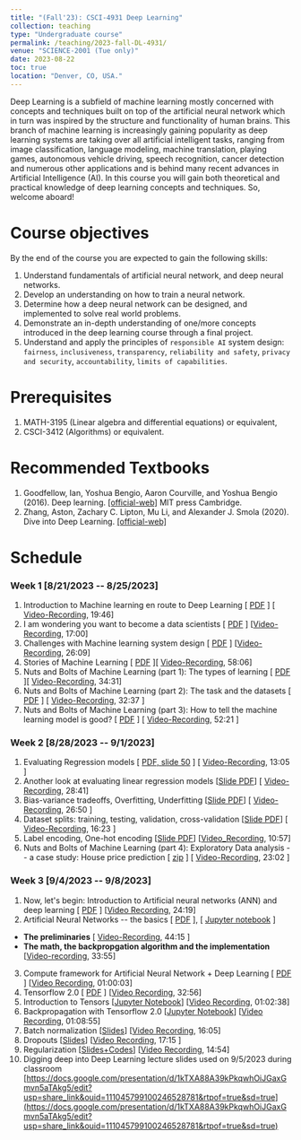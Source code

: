 ```yaml
---
title: "(Fall'23): CSCI-4931 Deep Learning"
collection: teaching
type: "Undergraduate course"
permalink: /teaching/2023-fall-DL-4931/
venue: "SCIENCE-2001 (Tue only)"
date: 2023-08-22
toc: true
location: "Denver, CO, USA."
---
```


Deep Learning is a subfield of machine learning mostly concerned with concepts and techniques built on top of the artificial neural network which in turn was inspired by the structure and functionality of human brains. This branch of machine learning is increasingly gaining popularity as deep learning systems are taking over all artificial intelligent tasks, ranging from image classification, language modeling, machine translation, playing games, autonomous vehicle driving, speech recognition, cancer detection and numerous other applications and is behind many recent advances in Artificial Intelligence (AI). In this course you will gain both theoretical and practical knowledge of deep learning concepts and techniques. So, welcome aboard!

Course objectives
======

By the end of the course you are expected to gain the following skills:

1. Understand fundamentals of artificial neural network, and deep neural networks.
2. Develop an understanding on how to train a neural network.
3. Determine how a deep neural network can be designed, and implemented to solve real world problems.
4. Demonstrate an in-depth understanding of one/more concepts introduced in the deep learning course through a final project.
5. Understand and apply the principles of `responsible AI` system design: `fairness`, `inclusiveness`, `transparency`, `reliability and safety`, `privacy and security`, `accountability`, `limits of capabilities`. 

Prerequisites
======
1. MATH-3195 (Linear algebra and differential equations) or equivalent,
2. CSCI-3412 (Algorithms) or equivalent.


Recommended Textbooks
======
1. Goodfellow, Ian, Yoshua Bengio, Aaron Courville, and Yoshua Bengio (2016). Deep learning. [[official-web]](https://www.deeplearningbook.org) MIT press Cambridge.
2. Zhang, Aston, Zachary C. Lipton, Mu Li, and Alexander J. Smola (2020). Dive into Deep Learning. [[official-web]](https://d2l.ai)


Schedule
=======

### Week 1 [8/21/2023 -- 8/25/2023]

1. Introduction to Machine learning en route to Deep Learning [ [PDF](https://drive.google.com/file/d/1RC6g02WZ3gRR7UQWCszvzb88lWnAaFwW/view?usp=sharing) ] [ [Video-Recording](https://www.youtube.com/embed/QtnHxdbyEaY), 19:46]
2. I am wondering you want to become a data scientists [ [PDF](https://drive.google.com/file/d/10iewOPs-h2RTc2jWE6td7YskS1c8R78b/view?usp=sharing) ] [[Video-Recording](https://www.youtube.com/embed/idrDEFmPXK0), 17:00]
3. Challenges with Machine learning system design [ [PDF](https://drive.google.com/file/d/1WGebquYdDYAyOdjSXUWY-4W85Z1mGK4y/view?usp=sharing) ] [[Video-Recording](https://www.youtube.com/embed/p3UNRIPqErc), 26:09]
4. Stories of Machine Learning [ [PDF](https://drive.google.com/file/d/1hmJGuudyeFYJCK5BdrZ5n6vZB-fwtEaS/view?usp=sharing) ][ [Video-Recording](https://www.youtube.com/embed/siFfdkWFgjU), 58:06]
5. Nuts and Bolts of Machine Learning (part 1): The types of learning [ [PDF](https://drive.google.com/file/d/1ne3ZzCALsopIoqquZlDKCx3rMTFC5YZH/view?usp=sharing) ][ [Video-Recording](https://www.youtube.com/embed/60YHGGCYsmE), 34:31]
6. Nuts and Bolts of Machine Learning (part 2): The task and the datasets [ [PDF](https://drive.google.com/file/d/1uLh8qhI__lRUqPycxIlkXWnIBj9hKepA/view?usp=sharing) ] [ [Video-Recording](https://www.youtube.com/embed/KLFVNsm6n_Y), 32:37 ]
7. Nuts and Bolts of Machine Learning (part 3): How to tell the machine learning model is good? [ [PDF](https://drive.google.com/file/d/1sRvP-P-N6Jh9SpQlzjzQJCUGkKGKChLy/view?usp=sharing) ] [ [Video-Recording](https://www.youtube.com/embed/3Vo0zOzPOrU), 52:21 ]



### Week 2 [8/28/2023 -- 9/1/2023]

1. Evaluating Regression models [ [PDF, slide 50](https://drive.google.com/file/d/1c9ltnSfpLFcy0Z--9-7WSGSQTdUh-7_T/view?usp=sharing) ] [ [Video-Recording](https://www.youtube.com/embed/ZTR7kZIyWMQ), 13:05 ]
2. Another look at evaluating linear regression models [[Slide PDF](https://drive.google.com/file/d/1u95L4vS1IaYd5HimPbcz0AAqxgyOvTtZ/view?usp=sharing)] [ [Video-Recording](https://www.youtube.com/embed/qHwlI7SjT3E), 28:41]
3.   Bias-variance tradeoffs, Overfitting, Underfitting [[Slide PDF](https://drive.google.com/file/d/1GokwAHWXj6v2e0p5Su8Gljxt38zWihyB/view?usp=sharing)] [ [Video-Recording](https://www.youtube.com/embed/8r8VBn38ni0), 26:50 ]
4.   Dataset splits: training, testing, validation, cross-validation [[Slide PDF](https://drive.google.com/file/d/1tOGMnABR-UCb1rZh2p_5kZkSOb8lNdEa/view?usp=sharing)] [ [Video-Recording](https://www.youtube.com/embed/9eLhfS4l10Y), 16:23 ]
5.   Label encoding, One-hot encoding [[Slide PDF](https://drive.google.com/file/d/1mVp16jEwk63XV3IC3bIzsYSeP3iMKq24/view?usp=sharing)] [[Video_Recording](https://www.youtube.com/embed/_by_OBNwIrM), 10:57]
6.  Nuts and Bolts of Machine Learning (part 4): Exploratory Data analysis -- a case study: House price prediction [ [zip](https://drive.google.com/file/d/1dyWqkDjLIzfNYbj0aNnB27i1lm_T-OV-/view?usp=sharing) ] [ [Video-Recording](https://www.youtube.com/embed/IaXMMjtRJ2w), 23:02 ]


### Week 3 [9/4/2023 -- 9/8/2023]
1. Now, let's begin: Introduction to Artificial neural networks (ANN) and deep learning [ [PDF](https://drive.google.com/file/d/16y4bsq2gDXxjnUNhvNae2g1QJa1CLdg8/view?usp=share_link) ] [[Video Recording](https://www.youtube.com/watch?v=f0SB_HTXwEg), 24:19]
2. Artificial Neural Networks -- the basics [ [PDF](https://drive.google.com/file/d/1jSd32WAioE_2weh5QAYyh3fS2_WTi1y4/view?usp=share_link) ], [ [Jupyter notebook](https://drive.google.com/file/d/1XZKvfl8mGvp3Qwgb3rKxB645X4QahpDI/view?usp=share_link) ]
  - **The preliminaries**  [ [Video-Recording](https://www.youtube.com/watch?v=Qug_GqygddQ), 44:15 ]
  - **The math, the backpropgation algorithm and the  implementation** [[Video-recording](https://www.youtube.com/watch?v=lx7Ki3jmr4Q), 33:55]  
3. Compute framework for Artificial Neural Network +  Deep Learning [ [PDF](https://drive.google.com/file/d/1dNeKW6gypujb6sHwh_euCQNauCYScJlB/view?usp=share_link) ] [[Video Recording](https://www.youtube.com/watch?v=Ty6TZvjsY64&list=PL7m-wYNnNtAKDaOxO4x15oaUC37Cxszf8&index=46), 01:00:03]
4. Tensorflow 2.0 [ [PDF](https://drive.google.com/file/d/1VZzsghJmfeq4iEafmvblulkNzOSpc3ai/view?usp=share_link) ] [[Video Recording](https://www.youtube.com/watch?v=OfB6ukxitAA&list=PL7m-wYNnNtAKDaOxO4x15oaUC37Cxszf8&index=47), 32:56]
5. Introduction to Tensors [[Jupyter Notebook](https://drive.google.com/file/d/1QCgKF6Rauvndj28rZK7LfZ1he4XmLuKO/view?usp=share_link)] [[Video Recording](https://www.youtube.com/watch?v=dmeMfXjIScY&list=PL7m-wYNnNtAKDaOxO4x15oaUC37Cxszf8&index=48), 01:02:38]
6. Backpropagation with Tensorflow 2.0 [[Jupyter Notebook](https://drive.google.com/file/d/1u70RWuaavcfFyTe4viA22MxOjo5G2xVD/view?usp=share_link)] [[Video Recording](https://www.youtube.com/watch?v=AOlUH2Bq5_A&list=PL7m-wYNnNtAKDaOxO4x15oaUC37Cxszf8&index=49), 01:08:55]
7. Batch normalization [[Slides](https://docs.google.com/presentation/d/1-0UGdfVls_9G4PLibbwfwrvpzE5CyAf-/edit?usp=share_link&ouid=111045799100246528781&rtpof=true&sd=true)] [[Video Recording](https://youtu.be/99zfd_M7plI), 16:05]
8. Dropouts [[Slides](https://docs.google.com/presentation/d/1IbfdhwmKRoS8vklfW_ay8emEgXGkidXc/edit?usp=share_link&ouid=111045799100246528781&rtpof=true&sd=true)] [[Video Recording](https://youtu.be/LQlKpt2HVQo), 17:15 ]
9. Regularization [[Slides+Codes](https://drive.google.com/file/d/1inoqvV75-l5_Tc3Ar5dBf5SCigqAF8WR/view?usp=share_link)] [[Video Recording](https://youtu.be/hwj2OXIXqVo), 14:54] 
10. Digging deep into Deep Learning lecture slides used on 9/5/2023 during classroom [https://docs.google.com/presentation/d/1kTXA88A39kPkqwhOiJGaxGmvn5aTAkg5/edit?usp=share_link&ouid=111045799100246528781&rtpof=true&sd=true](https://docs.google.com/presentation/d/1kTXA88A39kPkqwhOiJGaxGmvn5aTAkg5/edit?usp=share_link&ouid=111045799100246528781&rtpof=true&sd=true)


<!-- ### Week 4 [02/07/2023]

*Total watch hour: x hours y minutes and z seconds*

1. Introduction to Convolution Neural Network [ [ Notebooks ](https://drive.google.com/file/d/1APG4TUypJCxuls7oL3n2YGHoDxSv4Q4d/view?usp=share_link)][[Video Recording](https://www.youtube.com/watch?v=C2Z7RmSqk0M&list=PL7m-wYNnNtAKDaOxO4x15oaUC37Cxszf8&index=50), 30:52]
2. Convolution Operation, 1x1 conv, implementation aspects [[Notebooks](https://drive.google.com/file/d/1uWXoudZ8XgULqqZAICbCTBTNoYfXV90R/view?usp=share_link)] [[Video Recording](https://www.youtube.com/watch?v=J09FiVy3RSg&list=PL7m-wYNnNtAKDaOxO4x15oaUC37Cxszf8&index=51), 01:27:10]
3. The pooling layer [[Notebook](https://drive.google.com/file/d/1Ti7OT-z3d7gRSkVeLhZbePq8DE3xh5Wk/view?usp=share_link)] [[Video Recording](https://www.youtube.com/watch?v=kjUVQhGwCpM&list=PL7m-wYNnNtAKDaOxO4x15oaUC37Cxszf8&index=52), 11:11]
4. Flattened layer and fully connected layer [[Notebooks](https://drive.google.com/file/d/1nQ_F0Rgb_ny0LgAZaFIagQdIeqR7bYdf/view?usp=share_link)] [[Video Recording](https://www.youtube.com/watch?v=EYRCKRVe6wg&list=PL7m-wYNnNtAKDaOxO4x15oaUC37Cxszf8&index=53), 14:08]
5. Few examples [[Notebooks](https://drive.google.com/file/d/1a4gGFLP5eP6Rt_TIdvdgBVsvVSDrrVmd/view?usp=share_link)] [[Video Recording](https://www.youtube.com/watch?v=ctJhsCtA2d0&list=PL7m-wYNnNtAKDaOxO4x15oaUC37Cxszf8&index=54), 14:16]
6. Epilog + comment on weight sharing property [[Notebooks](https://drive.google.com/file/d/1sTBgK9dzFizDn6dJNHE5hQadke0evxGp/view?usp=share_link)] [[Video Recording](https://www.youtube.com/watch?v=rjwEVbtPjeQ&list=PL7m-wYNnNtAKDaOxO4x15oaUC37Cxszf8&index=55), 09:02]

 -->


<!-- ### Week 5 [02/14/2023]

*Total watch hour: x hours y minutes and z seconds*

1. Introduction to Recurrent Neural Networks  [[Notebooks](https://drive.google.com/file/d/1tHkC9mtoX3W6_2EqxOBRS_ddKe5NNViI/view?usp=share_link)] [[Video Recording](https://www.youtube.com/watch?v=QfyzbrSNTKE&list=PL7m-wYNnNtAKDaOxO4x15oaUC37Cxszf8&index=56), 38:20]
2.  Basic language modeling with Recurrent Neural Networks [[Notebooks](https://drive.google.com/file/d/1FLHAKLo96tkQ5OdM15CbK1DWAkWCUAXD/view?usp=share_link)] [[Video Recording](https://www.youtube.com/watch?v=ZWTT8AJIPGs&list=PL7m-wYNnNtAKDaOxO4x15oaUC37Cxszf8&index=57), 29:15]
3.  Vanilla architecture of RNN [[Notebooks](https://drive.google.com/file/d/1FLHAKLo96tkQ5OdM15CbK1DWAkWCUAXD/view?usp=share_link)] [[Video Recording](https://www.youtube.com/watch?v=JZG7Ho9wva0&list=PL7m-wYNnNtAKDaOxO4x15oaUC37Cxszf8&index=58), 58:49]
4.  Long short term memory (LSTM) architecture of RNN [[Notebooks](https://drive.google.com/file/d/1vbz8819nFqJDEIQW-Nc3aSclcalXxSbS/view?usp=share_link)] [[Video Recording](https://www.youtube.com/watch?v=lJRLhCeh0Xk&list=PL7m-wYNnNtAKDaOxO4x15oaUC37Cxszf8&index=59), 44:17]
5. Gated Recurrent Unit (GRU) -- to be posted.
 -->


<!-- ### Week 6 [02/21/2023]

*Total watch hour: x hours y minutes and z seconds*
* Review of posted contents.
 -->


<!-- ### Week 7 [02/28/2023]

*Total watch hour: x hours y minutes and z seconds*
* Review for midterm
 -->


<!-- ### Week 8 [03/07/2023]

1. Reserved for ``midterm``
2. Tensorflow 2.0 with Tensorboard  [ [Getting started guide](https://www.tensorflow.org/tensorboard/get_started) ] [ [Deep Dive Into Tensorboard](https://neptune.ai/blog/tensorboard-tutorial) ] [ [Talk](https://youtu.be/OI4cskHUslQ) ]
3. CNN architectures -- [ [Lecture slide](https://docs.google.com/presentation/d/1Tc78glYI82G-wDGu6xp4D1CncQ5MX1ZE/edit?usp=sharing&ouid=111045799100246528781&rtpof=true&sd=true) ] [ [Video Lecture](https://youtu.be/6ScwOxfbQME)]
4. ImageNet -- what is it, and where is it going? [[Lecture slides](https://drive.google.com/file/d/1zADIzfw7bVV8b69SNvWkEm2T1xLV92vn/view?usp=sharing)] [[Video Lecture by Dr. Fei Fei Li](https://youtu.be/jYvBmJo7qjc)] 
5. What are ResNets? **This is a 2 -part lecture: First a talk by Kaiming He, the inventor of ResNet , Second, my lecture to recap ResNet**
    * A talk by Kaiming He at CVPR 2016 conference on "Deep Residual Learning for Image Recognition" [[Lecture slides](https://drive.google.com/file/d/1X8fUcw2JeslsV6kOwxBLjbZOQyKPOo4_/view?usp=sharing)] [[Video Lecture](https://youtu.be/C6tLw-rPQ2o)]
    * My talk to recap ResNet [[Lecture slides](https://docs.google.com/presentation/d/1pPPr4jM4cd9chSFNjm7SSe1WQ4ul7cYe/edit?usp=sharing&ouid=111045799100246528781&rtpof=true&sd=true)] [[Video Lecture](https://youtu.be/ctnsz4NkmeU)]
6. Introduction to PyTorch [**This is a 2 part video lecture:**]
    * A short lecture by Andrej Karpathy, former student of Prof. Fei Fei Li who works in the AI / Auto-pilot team at Tesla. Here he explains how PyTorch was used to develop the model. [[Lecture video](https://youtu.be/oBklltKXtDE)]
    * Introduction to working with PyTorch -- another deep learning compute framework and is not Tensorflow. [[Jupyter Notebook](https://drive.google.com/file/d/1rGbkdDVxLlkyr7qEVtNH5GA15qAjPS_8/view?usp=sharing)] [[Lecture recording](https://youtu.be/W6JFf2h0XS0)]
    *  Neural nets with PyTorch [[Lecture notebook](https://drive.google.com/file/d/16S71dSIQovMOJKYHbzhRWuvUr0oGa_4y/view?usp=sharing)] [[Video Lecture](https://youtu.be/YUWy3mQd-As)]
    *  CNNs with PyTorch [[Lecture notebook](https://drive.google.com/file/d/1_FUfiLr705akP8AU81TiDumW1TWFMvVp/view?usp=sharing)] [[Video Lecture](https://youtu.be/Ax_nCfKjW-U)]
    *  Visualizing CNN components [[Lecture notebook](https://drive.google.com/file/d/1DbREfdmgMIGvneskqtpPMjEi7ilqq71h/view?usp=sharing)] [[Video Lecture](https://youtu.be/levjKsARNU4)]
7. Transfer learning [[Lecture slides](https://docs.google.com/presentation/d/1r5qV5v8UeFx9Z6Epz4mztp3FAxb-lFaN/edit?usp=share_link&ouid=111045799100246528781&rtpof=true&sd=true)] [[Lecture notebook](https://drive.google.com/file/d/18msLtp6nP3COE2rB1w54Kg0WGB4LSfQT/view?usp=sharing)] [[Video Lecture](https://youtu.be/XPUXYES2UJ0)]
8. Let's summarize CNN (once and for all!) [[Lecture slides](https://docs.google.com/presentation/d/1a3vk4iZZd8JLYDykLlGLdoWorLhDOnOB/edit?usp=sharing&ouid=111045799100246528781&rtpof=true&sd=true)] [[Video Lecture](https://youtu.be/EFxTfosDlBo)]
 -->


<!-- ### Week 9 [03/14/2023]

*Total watch hour: x hours y minutes and z seconds*
* Contents from week 8
 -->


<!-- ### Week 10 [03/21/2023]

* SPRING BREAK!!! No classes scheduled.
 -->


<!-- ### Week 11 [03/28/2023]

*Total watch hour: x hours y minutes and z seconds*
1. Transformers [ [link to required study materials](https://docs.google.com/document/d/17Blnjvb18wQ2Jb8TAPvINSRVBEcUmWFwjlApvXkUwcQ/edit?usp=sharing)]
2. Unsupervised Deep Learning [[Slides/supporting materials](https://drive.google.com/file/d/1FzTzxjkDMrSQsCfjzNTu2WQS3SXVyhkj/view?usp=share_link)] [[Video lecture](https://youtu.be/Sl2i6TCZEZU)]
3. Autoencoders [[Slides/supporting materials](https://drive.google.com/file/d/1FzTzxjkDMrSQsCfjzNTu2WQS3SXVyhkj/view?usp=share_link)] [[Video lecture](https://youtu.be/iCDI2O9--8k)]
4. Image Segmentation [[Slides/supporting materials](https://drive.google.com/file/d/1kh4Upi2tTQR2gRn5j-2cvv3mA5k3Dkw7/view?usp=share_link)] [[Video lecture](https://youtu.be/_-djtCdfSsY)]
5. Generative Adversarial Nets (GANs) [[Slides](https://drive.google.com/file/d/1yVH41SxW0m8USw2UEJb6x3spwvxVCru3/view?usp=share_link), [supporting materials](https://drive.google.com/file/d/1sUfP5oVX7di_QJYivahQiZxk-IhhHaFe/view?usp=share_link)] [[Video lecture p1](https://youtu.be/CBwIsXAHu3I)] [[Video lecture p2](https://youtu.be/IIDxcNi9vb0)]
     -->



<!-- ### Week 12 [04/04/2023]

*Total watch hour: x hours y minutes and z seconds*

1. Deep Reinforcement Learning 
    * Lecture 1 [[Slide1](https://drive.google.com/file/d/1RET_4Z3wOQNFCGkqxn1OM-nQgs_XEqhq/view?usp=share_link), [Code: QL-01.py](https://drive.google.com/file/d/1eB6q1f4sSsKX18SBU12k9NWpCtV9SY9L/view?usp=share_link)] [[Video1](https://youtu.be/Xx1CTJetbSo)]
    * Lecture 2 (by David Silver) [[Slide2](https://drive.google.com/file/d/1cEF2U8h3-2KFiPS4SsxPXLjJjbGSd4uO/view?usp=share_link)] [[Video2](http://videolectures.net/rldm2015_silver_reinforcement_learning/)] 
 -->
    


<!-- ### Week 13 [04/11/2023]


*Total watch hour: x hours y minutes and z seconds*


1. Quiz-5
 -->

<!-- ### Week 14 [04/18/2023]


*Total watch hour: x hours y minutes and z seconds*

1. Natural Language Processing 
    * Bag of words model [[Slides](https://drive.google.com/file/d/1K5ht-nIg_RKmhV-bHh7UraGT-OhcVG8b/view?usp=sharing)]
    * Word Embedding [[Slides](https://drive.google.com/file/d/1Zam4RIA3OvBKlticLzeOZ2N_q-2itWhN/view?usp=sharing)]
 -->



<!-- ### Week 15 [04/25/2023]

1. Federated Learning & Data-blind Machine learning [[Slides](https://drive.google.com/file/d/1_Hj2DiY20-bBYmusujf_dG3osU8wapIn/view?usp=sharing)]
2. Final thoughts [[Slides](https://drive.google.com/file/d/1K10lJYFOeuCB4nOZLwcxwuzQV0x8XXNH/view?usp=sharing)]
 -->

<!-- ### Week 16

1. Reserved for ``final exam`` -->
